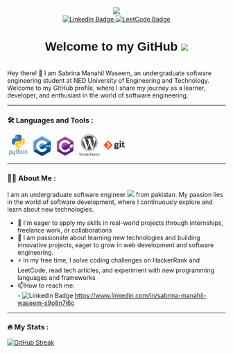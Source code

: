 
<!--
**Sabrina-manahil-waseem-006/Sabrina-manahil-waseem-006** is a ✨ _special_ ✨ repository because its `README.md` (this file) appears on your GitHub profile.

Here are some ideas to get you started:

- 🔭 I’m currently working on ...
- 🌱 I’m currently learning ...
- 👯 I’m looking to collaborate on ...
- 🤔 I’m looking for help with ...
- 💬 Ask me about ...
- 📫 How to reach me: ...
- 😄 Pronouns: ...
- ⚡ Fun fact: ...
-->


<div id="header" align="center">
  <img src="https://miro.medium.com/v2/resize:fit:1400/1*qdAW1TjCN57h1lbuuzvchg.gif" width="200"/>
</div>


<div id="badges" align="center">
  <a href="https://www.linkedin.com/in/sabrina-manahil-waseem-s9o8n7i6c">
    <img src="https://img.shields.io/badge/LinkedIn-blue?style=for-the-badge&logo=linkedin&logoColor=white" alt="LinkedIn Badge"/>
  </a>
  <a href="https://leetcode.com/your_username/">
    <img src="https://img.shields.io/badge/LeetCode-orange?style=for-the-badge&logo=leetcode&logoColor=white" alt="LeetCode Badge"/>
  </a>
</div>



<div align="center">
  <h1 style="font-family: Arial, sans-serif;">
    Welcome to my GitHub
    <img src="https://media.giphy.com/media/hvRJCLFzcasrR4ia7z/giphy.gif" width="30px"/>
  </h1>
</div>



<br>
Hey there! 👋 I am Sabrina Manahil Waseem, an undergraduate software engineering student at NED University of Engineering and Technology. Welcome to my GitHub profile, where I share my journey as a learner, developer, and enthusiast in the world of software engineering.

---

### :hammer_and_wrench: Languages and Tools :

<div>
  <img src="https://github.com/devicons/devicon/blob/master/icons/python/python-original-wordmark.svg" title="Python" alt="Python" width="50" height="50"/>&nbsp;
  <img src="https://github.com/devicons/devicon/blob/master/icons/cplusplus/cplusplus-original.svg" title="C++" alt="C++" width="45" height="45"/>&nbsp;
  <img src="https://github.com/devicons/devicon/blob/master/icons/csharp/csharp-original.svg" title="C#" alt="C#" width="45" height="45"/>&nbsp;
  <img src="https://github.com/devicons/devicon/blob/master/icons/wordpress/wordpress-plain-wordmark.svg" title="WordPress" alt="WordPress" width="50" height="50"/>&nbsp;
  <img src="https://github.com/devicons/devicon/blob/master/icons/git/git-original-wordmark.svg" title="Git" **alt="Git" width="50" height="50"/>
</div>


---

### :woman_technologist: About Me :


I am an undergraduate software engineer  <img src="https://media.giphy.com/media/WUlplcMpOCEmTGBtBW/giphy.gif" width="30"> from pakistan. My passion lies in the world of software development, where I continuously explore and learn about new technologies.
- :telescope: I'm eager to apply my skills in real-world projects through internships, freelance work, or collaborations
- :seedling: I am passionate about learning new technologies and building innovative projects, eager to grow in web development and software engineering.
- :zap: In my free time, I solve coding challenges on HackerRank and LeetCode, read tech articles, and experiment with new programming languages and frameworks
- :mailbox:How to reach me:<br>- ![Linkedin Badge](https://img.shields.io/badge/-blue?style=flat&logo=Linkedin&logoColor=white)  https://www.linkedin.com/in/sabrina-manahil-waseem-s9o8n7i6c



---

### :fire: My Stats :
[![GitHub Streak](https://github-readme-streak-stats.herokuapp.com?user=Sabrina-manahil-waseem-006&theme=dark&hide_border=true&date_format=j%20M%5B%20Y%5D)](https://git.io/streak-stats)

